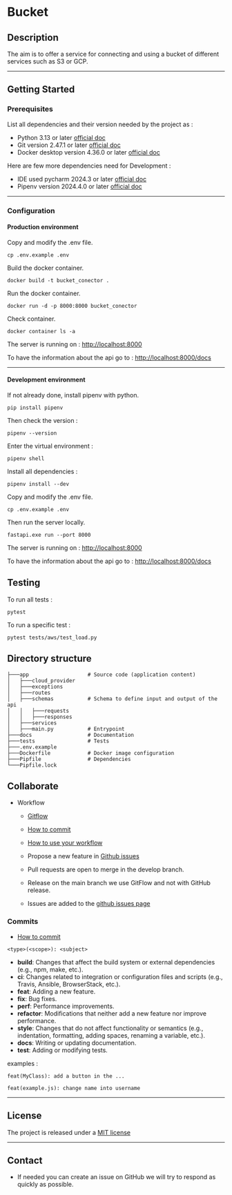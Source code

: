 # Bucket

## Description

The aim is to offer a service for connecting and using a bucket of different services such as S3 or GCP.

---

## Getting Started

### Prerequisites

List all dependencies and their version needed by the project as :
* Python 3.13 or later [official doc](https://www.python.org/downloads/)
* Git version 2.47.1 or later [official doc](https://git-scm.com/)
* Docker desktop version 4.36.0 or later [official doc](https://www.docker.com/products/docker-desktop/)

Here are few more dependencies need for Development : 
* IDE used pycharm 2024.3 or later [official doc](https://www.jetbrains.com/pycharm/download/?section=windows)
* Pipenv version 2024.4.0 or later [official doc](https://pipenv.pypa.io/en/latest/)

---

### Configuration

#### Production environment

Copy and modify the .env file.
````shell
cp .env.example .env
````

Build the docker container.
````shell
docker build -t bucket_conector . 
````

Run the docker container.
````shell
docker run -d -p 8000:8000 bucket_conector
````

Check container.
````shell
docker container ls -a
````

The server is running on : [http://localhost:8000](http://localhost:8000)

To have the information about the api go to : [http://localhost:8000/docs](http://localhost:8000/docs)

---

#### Development environment

If not already done, install pipenv with python. 
````shell
pip install pipenv
````

Then check the version : 
````shell
pipenv --version
````

Enter the virtual environment : 
````shell
pipenv shell
````

Install all dependencies : 
````shell
pipenv install --dev
````

Copy and modify the .env file.
````shell
cp .env.example .env
````

Then run the server locally.
````shell
fastapi.exe run --port 8000
````

The server is running on : [http://localhost:8000](http://localhost:8000)

To have the information about the api go to : [http://localhost:8000/docs](http://localhost:8000/docs)

## Testing

To run all tests : 
````shell
pytest
````

To run a specific test :
````shell
pytest tests/aws/test_load.py
````

## Directory structure

````shell
├───app                   # Source code (application content) 
│   ├───cloud_provider
│   ├───exceptions
│   ├───routes            
│   ├───schemas           # Schema to define input and output of the api
│   │   ├───requests
│   │   ├───responses
│   ├───services
│   ├───main.py           # Entrypoint
├───docs                  # Documentation
├───tests                 # Tests 
├───.env.example     
├───Dockerfile            # Docker image configuration 
├───Pipfile               # Dependencies
└───Pipfile.lock           
````

## Collaborate

* Workflow
    * [Gitflow](https://www.atlassian.com/fr/git/tutorials/comparing-workflows/gitflow-workflow#:~:text=Gitflow%20est%20l'un%20des,les%20hotfix%20vers%20la%20production.)
    * [How to commit](https://www.conventionalcommits.org/en/v1.0.0/)
    * [How to use your workflow](https://nvie.com/posts/a-successful-git-branching-model/)

    * Propose a new feature in [Github issues](https://github.com/CPNV-ES-BI1-SBB/EXTERNAL-SOURCE-LOAD-DATALAKE/issues)
    * Pull requests are open to merge in the develop branch.
    * Release on the main branch we use GitFlow and not with GitHub release.
    * Issues are added to the [github issues page](https://github.com/CPNV-ES-BI1-SBB/EXTERNAL-SOURCE-LOAD-DATALAKE/issues)

### Commits
* [How to commit](https://www.conventionalcommits.org/en/v1.0.0/)
```shell
<type>(<scope>): <subject>
```

- **build**: Changes that affect the build system or external dependencies (e.g., npm, make, etc.).
- **ci**: Changes related to integration or configuration files and scripts (e.g., Travis, Ansible, BrowserStack, etc.).
- **feat**: Adding a new feature.
- **fix**: Bug fixes.
- **perf**: Performance improvements.
- **refactor**: Modifications that neither add a new feature nor improve performance.
- **style**: Changes that do not affect functionality or semantics (e.g., indentation, formatting, adding spaces, renaming a variable, etc.).
- **docs**: Writing or updating documentation.
- **test**: Adding or modifying tests.

examples :
```shell
feat(MyClass): add a button in the ...
````
```shell
feat(example.js): change name into username
````

---

## License
The project is released under a [MIT license](https://mit-license.org/)

---

## Contact
* If needed you can create an issue on GitHub we will try to respond as quickly as possible.
